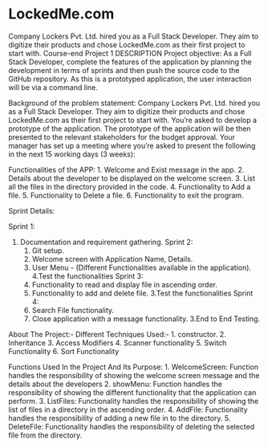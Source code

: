 # LockedMe.com
Company Lockers Pvt. Ltd. hired you as a Full Stack Developer. They aim to digitize their products and chose LockedMe.com as their first project to start with.
Course-end Project 1
DESCRIPTION
Project objective:
As a Full Stack Developer, complete the features of the application by planning the development in terms of sprints and then push the source code to the GitHub repository. As this is a prototyped application, the user interaction will be via a command line.

Background of the problem statement:
Company Lockers Pvt. Ltd. hired you as a Full Stack Developer. They aim to digitize their products and chose LockedMe.com as their first project to start with. You’re asked to develop a prototype of the application. The prototype of the application will be then presented to the relevant stakeholders for the budget approval. Your manager has set up a meeting where you’re asked to present the following in the next 15 working days (3 weeks):

Functionalities of the APP:
    1. Welcome and Exist message in the app.
    2. Details about the developer to be displayed on the welcome screen. 
    3. List all the files in the directory provided in the code.
    4. Functionality to Add a file.
    5. Functionality to Delete a file.
    6. Functionality to exit the program.

Sprint Details:

Sprint 1:
1. Documentation and requirement gathering.
Sprint 2:
    1. Git setup.
    2. Welcome screen with Application Name, Details.
    3. User Menu - (Different Functionalities available in the application).
        4.Test the functionalities
Sprint 3:
    1. Functionality to read and display file in ascending order.
    2. Functionality to add and delete file.
               3.Test the functionalities
Sprint 4:
    1. Search File functionality.
    2. Close application with a message functionality.
       3.End to End Testing.


About The Project:-
Different Techniques Used:-
    1. constructor.
    2. Inheritance
    3. Access Modifiers
    4. Scanner functionality
    5. Switch Functionality
    6. Sort Functionality

Functions Used In the Project And Its Purpose:
    1. WelcomeScreen:
        Function handles the responsibility of showing the welcome screen message and the details about the developers 
    2. showMenu:
        Function handles the responsibility of showing the different functionality that the application can perform.
    3. ListFiles:
        Functionality handles the responsibility of showing the list of files in a directory in the ascending order.
    4. AddFile:
        Functionality handles the responsibility of adding a new file in to the directory.
    5. DeleteFile:
        Functionality handles the responsibility of deleting the selected file from the directory.
